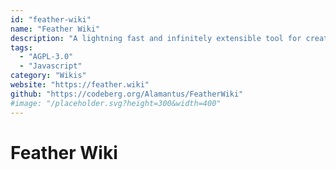 ```yaml
---
id: "feather-wiki"
name: "Feather Wiki"
description: "A lightning fast and infinitely extensible tool for creating personal non-linear notebooks, databases, and wikis that is entirely self-contained, runs in your browser, and is only 58 kilobytes in size."
tags:
  - "AGPL-3.0"
  - "Javascript"
category: "Wikis"
website: "https://feather.wiki"
github: "https://codeberg.org/Alamantus/FeatherWiki"
#image: "/placeholder.svg?height=300&width=400"
---
```


# Feather Wiki

